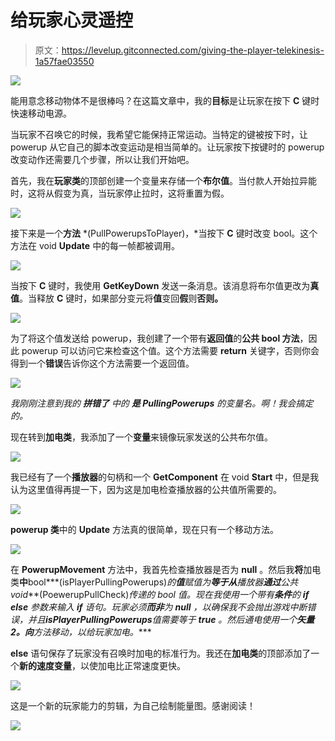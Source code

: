 # 给玩家心灵遥控

> 原文：<https://levelup.gitconnected.com/giving-the-player-telekinesis-1a57fae03550>

![](img/a0f77443384909e7f8f49750061f64d7.png)

能用意念移动物体不是很棒吗？在这篇文章中，我的**目标**是让玩家在按下 **C** 键时快速移动电源。

当玩家不召唤它的时候，我希望它能保持正常运动。当特定的键被按下时，让 powerup 从它自己的脚本改变运动是相当简单的。让玩家按下按键时的 powerup 改变动作还需要几个步骤，所以让我们开始吧。

首先，我在**玩家类**的顶部创建一个变量来存储一个**布尔值**。当付款人开始拉异能时，这将从假变为真，当玩家停止拉时，这将重置为假。

![](img/f15baf87d22cc38fafbd48de5924e008.png)

接下来是一个**方法** *(PullPowerupsToPlayer)，*当按下 **C** 键时改变 bool。这个方法在 void **Update** 中的每一帧都被调用。

![](img/935cfc5e80c0cbee6d9de7b4eda483d6.png)

当按下 **C** 键时，我使用 **GetKeyDown** 发送一条消息。该消息将布尔值更改为**真值**。当释放 **C** 键时，如果部分变元将**值**变回**假**则**否则。**

![](img/3223909457fada06894a1bf5181e4f5e.png)

为了将这个值发送给 powerup，我创建了一个带有**返回值**的**公共 bool 方法**，因此 powerup 可以访问它来检查这个值。这个方法需要 **return** 关键字，否则你会得到一个**错误**告诉你这个方法需要一个返回值。

![](img/15643f37a4ba61d777a85399277a0de3.png)

*我刚刚注意到我的* ***拼错了*** *中的* ***是 PullingPowerups*** *的变量名。啊！我会搞定的。*

现在转到**加电类**，我添加了一个**变量**来镜像玩家发送的公共布尔值。

![](img/fa65bc56a9588e5002561a8aa24706f6.png)

我已经有了一个**播放器**的句柄和一个 **GetComponent** 在 void **Start** 中，但是我认为这里值得再提一下，因为这是加电检查播放器的公共值所需要的。

![](img/dd2c4e37a28a11ca62b478cf1abbe384.png)

**powerup 类**中的 **Update** 方法真的很简单，现在只有一个移动方法。

![](img/36a44e9353b2bc6db9fa1fb1a18117d3.png)

在 **PowerupMovement** 方法中，我首先检查播放器是否为 **null** 。然后我**将**加电类**中**bool***(isPlayerPullingPowerups)*的**值**赋值为**等于从**播放器**通过**公共 void***(PoewerupPullCheck)*传递的 bool 值。现在我使用一个带有**条件**的 **if else** 参数来输入 **if** 语句。玩家必须**而非**为 **null** ，以确保我不会抛出游戏中断错误，并且**isPlayerPullingPowerups**值需要等于 **true** 。然后通电使用一个**矢量 2。向**方法移动，以给玩家加电。****

**else** 语句保存了玩家没有召唤时加电的标准行为。我还在**加电类**的顶部添加了一个**新的速度变量**，以使加电比正常速度更快。

![](img/549cd87d121ac1ed4e8fa022e60817ad.png)

这是一个新的玩家能力的剪辑，为自己绘制能量图。感谢阅读！

![](img/a0f77443384909e7f8f49750061f64d7.png)